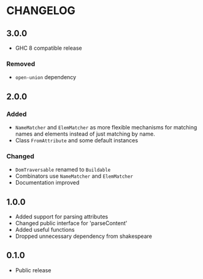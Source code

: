 # CHANGELOG

## 3.0.0

* GHC 8 compatible release

### Removed

* `open-union` dependency

## 2.0.0

### Added

* `NameMatcher` and `ElemMatcher` as more flexible mechanisms for
  matching names and elements instead of just matching by name.
* Class `FromAttribute` and some default instances

### Changed

* `DomTraversable` renamed to `Buildable`
* Combinators use `NameMatcher` and `ElemMatcher`
* Documentation improved

## 1.0.0

* Added support for parsing attributes
* Changed public interface for 'parseContent'
* Added useful functions
* Dropped unnecessary dependency from shakespeare

## 0.1.0

* Public release
